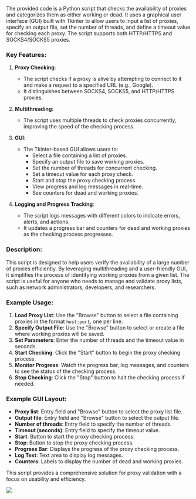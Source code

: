 The provided code is a Python script that checks the availability of proxies and categorizes them as either working or dead. It uses a graphical user interface (GUI) built with Tkinter to allow users to input a list of proxies, specify an output file, set the number of threads, and define a timeout value for checking each proxy. The script supports both HTTP/HTTPS and SOCKS4/SOCKS5 proxies.

### Key Features:
1. **Proxy Checking**:
   - The script checks if a proxy is alive by attempting to connect to it and make a request to a specified URL (e.g., Google).
   - It distinguishes between SOCKS4, SOCKS5, and HTTP/HTTPS proxies.

2. **Multithreading**:
   - The script uses multiple threads to check proxies concurrently, improving the speed of the checking process.

3. **GUI**:
   - The Tkinter-based GUI allows users to:
     - Select a file containing a list of proxies.
     - Specify an output file to save working proxies.
     - Set the number of threads for concurrent checking.
     - Set a timeout value for each proxy check.
     - Start and stop the proxy checking process.
     - View progress and log messages in real-time.
     - See counters for dead and working proxies.

4. **Logging and Progress Tracking**:
   - The script logs messages with different colors to indicate errors, alerts, and actions.
   - It updates a progress bar and counters for dead and working proxies as the checking process progresses.

### Description:
This script is designed to help users verify the availability of a large number of proxies efficiently. By leveraging multithreading and a user-friendly GUI, it simplifies the process of identifying working proxies from a given list. The script is useful for anyone who needs to manage and validate proxy lists, such as network administrators, developers, and researchers.

### Example Usage:
1. **Load Proxy List**: Use the "Browse" button to select a file containing proxies in the format `host:port`, one per line.
2. **Specify Output File**: Use the "Browse" button to select or create a file where working proxies will be saved.
3. **Set Parameters**: Enter the number of threads and the timeout value in seconds.
4. **Start Checking**: Click the "Start" button to begin the proxy checking process.
5. **Monitor Progress**: Watch the progress bar, log messages, and counters to see the status of the checking process.
6. **Stop Checking**: Click the "Stop" button to halt the checking process if needed.

### Example GUI Layout:
- **Proxy list**: Entry field and "Browse" button to select the proxy list file.
- **Output file**: Entry field and "Browse" button to select the output file.
- **Number of threads**: Entry field to specify the number of threads.
- **Timeout (seconds)**: Entry field to specify the timeout value.
- **Start**: Button to start the proxy checking process.
- **Stop**: Button to stop the proxy checking process.
- **Progress Bar**: Displays the progress of the proxy checking process.
- **Log Text**: Text area to display log messages.
- **Counters**: Labels to display the number of dead and working proxies.

This script provides a comprehensive solution for proxy validation with a focus on usability and efficiency.

[<img src="https://github.com/zinzied/Website-login-checker/assets/10098794/24f9935f-3637-4607-8980-06124c2d0225">](https://www.buymeacoffee.com/Zied)
